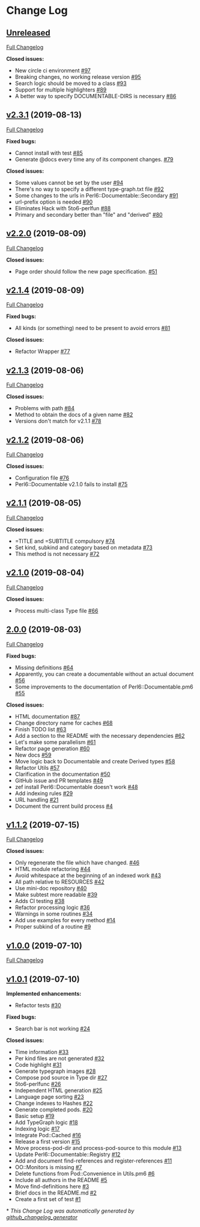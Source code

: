 # Change Log

## [Unreleased](https://github.com/antoniogamiz/Perl6-Documentable/tree/HEAD)

[Full Changelog](https://github.com/antoniogamiz/Perl6-Documentable/compare/v2.3.1...HEAD)

**Closed issues:**

- New circle ci environment [\#97](https://github.com/antoniogamiz/Perl6-Documentable/issues/97)
- Breaking changes, no working release version [\#95](https://github.com/antoniogamiz/Perl6-Documentable/issues/95)
- Search logic should be moved to a class  [\#93](https://github.com/antoniogamiz/Perl6-Documentable/issues/93)
- Support for multiple highlighters [\#89](https://github.com/antoniogamiz/Perl6-Documentable/issues/89)
- A better way to specify DOCUMENTABLE-DIRS is necessary [\#86](https://github.com/antoniogamiz/Perl6-Documentable/issues/86)

## [v2.3.1](https://github.com/antoniogamiz/Perl6-Documentable/tree/v2.3.1) (2019-08-13)
[Full Changelog](https://github.com/antoniogamiz/Perl6-Documentable/compare/v2.2.0...v2.3.1)

**Fixed bugs:**

- Cannot install with test [\#85](https://github.com/antoniogamiz/Perl6-Documentable/issues/85)
- Generate @docs every time any of its component changes. [\#79](https://github.com/antoniogamiz/Perl6-Documentable/issues/79)

**Closed issues:**

- Some values cannot be set by the user [\#94](https://github.com/antoniogamiz/Perl6-Documentable/issues/94)
- There's no way to specify a different type-graph.txt file [\#92](https://github.com/antoniogamiz/Perl6-Documentable/issues/92)
- Some changes to the urls in Perl6::Documentable::Secondary [\#91](https://github.com/antoniogamiz/Perl6-Documentable/issues/91)
- url-prefix option is needed [\#90](https://github.com/antoniogamiz/Perl6-Documentable/issues/90)
- Eliminates Hack with 5to6-perlfun [\#88](https://github.com/antoniogamiz/Perl6-Documentable/issues/88)
- Primary and secondary better than "file" and "derived" [\#80](https://github.com/antoniogamiz/Perl6-Documentable/issues/80)

## [v2.2.0](https://github.com/antoniogamiz/Perl6-Documentable/tree/v2.2.0) (2019-08-09)
[Full Changelog](https://github.com/antoniogamiz/Perl6-Documentable/compare/v2.1.4...v2.2.0)

**Closed issues:**

- Page order should follow the new page specification. [\#51](https://github.com/antoniogamiz/Perl6-Documentable/issues/51)

## [v2.1.4](https://github.com/antoniogamiz/Perl6-Documentable/tree/v2.1.4) (2019-08-09)
[Full Changelog](https://github.com/antoniogamiz/Perl6-Documentable/compare/v2.1.3...v2.1.4)

**Fixed bugs:**

- All kinds \(or something\) need to be present to avoid errors [\#81](https://github.com/antoniogamiz/Perl6-Documentable/issues/81)

**Closed issues:**

- Refactor Wrapper [\#77](https://github.com/antoniogamiz/Perl6-Documentable/issues/77)

## [v2.1.3](https://github.com/antoniogamiz/Perl6-Documentable/tree/v2.1.3) (2019-08-06)
[Full Changelog](https://github.com/antoniogamiz/Perl6-Documentable/compare/v2.1.2...v2.1.3)

**Closed issues:**

- Problems with path [\#84](https://github.com/antoniogamiz/Perl6-Documentable/issues/84)
- Method to obtain the docs of a given name [\#82](https://github.com/antoniogamiz/Perl6-Documentable/issues/82)
- Versions don't match for v2.1.1 [\#78](https://github.com/antoniogamiz/Perl6-Documentable/issues/78)

## [v2.1.2](https://github.com/antoniogamiz/Perl6-Documentable/tree/v2.1.2) (2019-08-06)
[Full Changelog](https://github.com/antoniogamiz/Perl6-Documentable/compare/v2.1.1...v2.1.2)

**Closed issues:**

- Configuration file [\#76](https://github.com/antoniogamiz/Perl6-Documentable/issues/76)
- Perl6::Documentable v2.1.0 fails to install [\#75](https://github.com/antoniogamiz/Perl6-Documentable/issues/75)

## [v2.1.1](https://github.com/antoniogamiz/Perl6-Documentable/tree/v2.1.1) (2019-08-05)
[Full Changelog](https://github.com/antoniogamiz/Perl6-Documentable/compare/v2.1.0...v2.1.1)

**Closed issues:**

- =TITLE and =SUBTITLE compulsory [\#74](https://github.com/antoniogamiz/Perl6-Documentable/issues/74)
- Set kind, subkind and category based on metadata [\#73](https://github.com/antoniogamiz/Perl6-Documentable/issues/73)
- This method is not necessary [\#72](https://github.com/antoniogamiz/Perl6-Documentable/issues/72)

## [v2.1.0](https://github.com/antoniogamiz/Perl6-Documentable/tree/v2.1.0) (2019-08-04)
[Full Changelog](https://github.com/antoniogamiz/Perl6-Documentable/compare/2.0.0...v2.1.0)

**Closed issues:**

- Process multi-class Type file [\#66](https://github.com/antoniogamiz/Perl6-Documentable/issues/66)

## [2.0.0](https://github.com/antoniogamiz/Perl6-Documentable/tree/2.0.0) (2019-08-03)
[Full Changelog](https://github.com/antoniogamiz/Perl6-Documentable/compare/v1.1.2...2.0.0)

**Fixed bugs:**

- Missing definitions [\#64](https://github.com/antoniogamiz/Perl6-Documentable/issues/64)
- Apparently, you can create a documentable without an actual document [\#56](https://github.com/antoniogamiz/Perl6-Documentable/issues/56)
- Some improvements to the documentation of Perl6::Documentable.pm6 [\#55](https://github.com/antoniogamiz/Perl6-Documentable/issues/55)

**Closed issues:**

- HTML documentation [\#87](https://github.com/antoniogamiz/Perl6-Documentable/issues/87)
- Change directory name for caches [\#68](https://github.com/antoniogamiz/Perl6-Documentable/issues/68)
- Finish TODO list [\#63](https://github.com/antoniogamiz/Perl6-Documentable/issues/63)
- Add a section to the README with the necessary dependencies [\#62](https://github.com/antoniogamiz/Perl6-Documentable/issues/62)
- Let's make some parallelism [\#61](https://github.com/antoniogamiz/Perl6-Documentable/issues/61)
- Refactor page generation [\#60](https://github.com/antoniogamiz/Perl6-Documentable/issues/60)
- New docs [\#59](https://github.com/antoniogamiz/Perl6-Documentable/issues/59)
- Move logic back to Documentable and create Derived types [\#58](https://github.com/antoniogamiz/Perl6-Documentable/issues/58)
- Refactor Utils [\#57](https://github.com/antoniogamiz/Perl6-Documentable/issues/57)
- Clarification in the documentation [\#50](https://github.com/antoniogamiz/Perl6-Documentable/issues/50)
- GitHub issue and PR templates [\#49](https://github.com/antoniogamiz/Perl6-Documentable/issues/49)
- zef install Perl6::Documentable doesn't work [\#48](https://github.com/antoniogamiz/Perl6-Documentable/issues/48)
- Add indexing rules [\#29](https://github.com/antoniogamiz/Perl6-Documentable/issues/29)
- URL handling [\#21](https://github.com/antoniogamiz/Perl6-Documentable/issues/21)
- Document the current build process [\#4](https://github.com/antoniogamiz/Perl6-Documentable/issues/4)

## [v1.1.2](https://github.com/antoniogamiz/Perl6-Documentable/tree/v1.1.2) (2019-07-15)
[Full Changelog](https://github.com/antoniogamiz/Perl6-Documentable/compare/v1.0.0...v1.1.2)

**Closed issues:**

- Only regenerate the file which have changed. [\#46](https://github.com/antoniogamiz/Perl6-Documentable/issues/46)
- HTML module refactoring [\#44](https://github.com/antoniogamiz/Perl6-Documentable/issues/44)
- Avoid whitespace at the beginning of an indexed work [\#43](https://github.com/antoniogamiz/Perl6-Documentable/issues/43)
- All path relative to RESOURCES [\#42](https://github.com/antoniogamiz/Perl6-Documentable/issues/42)
- Use mini-doc repository [\#40](https://github.com/antoniogamiz/Perl6-Documentable/issues/40)
- Make subtest more readable [\#39](https://github.com/antoniogamiz/Perl6-Documentable/issues/39)
- Adds CI testing [\#38](https://github.com/antoniogamiz/Perl6-Documentable/issues/38)
- Refactor processing logic [\#36](https://github.com/antoniogamiz/Perl6-Documentable/issues/36)
- Warnings in some routines [\#34](https://github.com/antoniogamiz/Perl6-Documentable/issues/34)
- Add use examples for every method [\#14](https://github.com/antoniogamiz/Perl6-Documentable/issues/14)
- Proper subkind of a routine [\#9](https://github.com/antoniogamiz/Perl6-Documentable/issues/9)

## [v1.0.0](https://github.com/antoniogamiz/Perl6-Documentable/tree/v1.0.0) (2019-07-10)
[Full Changelog](https://github.com/antoniogamiz/Perl6-Documentable/compare/v1.0.1...v1.0.0)

## [v1.0.1](https://github.com/antoniogamiz/Perl6-Documentable/tree/v1.0.1) (2019-07-10)
**Implemented enhancements:**

- Refactor tests [\#30](https://github.com/antoniogamiz/Perl6-Documentable/issues/30)

**Fixed bugs:**

- Search bar is not working [\#24](https://github.com/antoniogamiz/Perl6-Documentable/issues/24)

**Closed issues:**

- Time information [\#33](https://github.com/antoniogamiz/Perl6-Documentable/issues/33)
- Per kind files are not generated [\#32](https://github.com/antoniogamiz/Perl6-Documentable/issues/32)
- Code highlight [\#31](https://github.com/antoniogamiz/Perl6-Documentable/issues/31)
- Generate typegraph images [\#28](https://github.com/antoniogamiz/Perl6-Documentable/issues/28)
- Compose pod source in Type dir [\#27](https://github.com/antoniogamiz/Perl6-Documentable/issues/27)
- 5to6-perlfunc [\#26](https://github.com/antoniogamiz/Perl6-Documentable/issues/26)
- Independent HTML generation [\#25](https://github.com/antoniogamiz/Perl6-Documentable/issues/25)
- Language page sorting [\#23](https://github.com/antoniogamiz/Perl6-Documentable/issues/23)
- Change indexes to Hashes [\#22](https://github.com/antoniogamiz/Perl6-Documentable/issues/22)
- Generate completed pods. [\#20](https://github.com/antoniogamiz/Perl6-Documentable/issues/20)
- Basic setup [\#19](https://github.com/antoniogamiz/Perl6-Documentable/issues/19)
- Add TypeGraph logic [\#18](https://github.com/antoniogamiz/Perl6-Documentable/issues/18)
- Indexing logic [\#17](https://github.com/antoniogamiz/Perl6-Documentable/issues/17)
- Integrate Pod::Cached [\#16](https://github.com/antoniogamiz/Perl6-Documentable/issues/16)
- Release a first version [\#15](https://github.com/antoniogamiz/Perl6-Documentable/issues/15)
- Move process-pod-dir and process-pod-source to this module [\#13](https://github.com/antoniogamiz/Perl6-Documentable/issues/13)
- Update Perl6::Documentable::Registry [\#12](https://github.com/antoniogamiz/Perl6-Documentable/issues/12)
- Add and document find-references and register-references [\#11](https://github.com/antoniogamiz/Perl6-Documentable/issues/11)
- OO::Monitors is missing [\#7](https://github.com/antoniogamiz/Perl6-Documentable/issues/7)
- Delete functions from Pod::Convenience in Utils.pm6 [\#6](https://github.com/antoniogamiz/Perl6-Documentable/issues/6)
- Include all authors in the README [\#5](https://github.com/antoniogamiz/Perl6-Documentable/issues/5)
- Move find-definitions here [\#3](https://github.com/antoniogamiz/Perl6-Documentable/issues/3)
- Brief docs in the README.md [\#2](https://github.com/antoniogamiz/Perl6-Documentable/issues/2)
- Create a first set of test [\#1](https://github.com/antoniogamiz/Perl6-Documentable/issues/1)



\* *This Change Log was automatically generated by [github_changelog_generator](https://github.com/skywinder/Github-Changelog-Generator)*